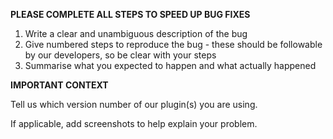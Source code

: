 
**PLEASE COMPLETE ALL STEPS TO SPEED UP BUG FIXES**
1. Write a clear and unambiguous description of the bug
2. Give numbered steps to reproduce the bug - these should be followable by our developers, so be clear with your steps
3. Summarise what you expected to happen and what actually happened

**IMPORTANT CONTEXT**

Tell us which version number of our plugin(s) you are using.

If applicable, add screenshots to help explain your problem.
